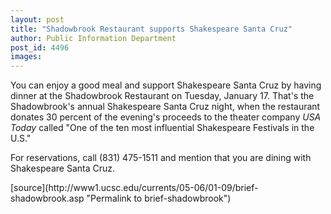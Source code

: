 ```yaml
---
layout: post
title: "Shadowbrook Restaurant supports Shakespeare Santa Cruz"
author: Public Information Department
post_id: 4496
images:
---
```


<a name="content" id="content"></a>
<p>
  You can enjoy a good meal and support Shakespeare Santa Cruz by having dinner at the Shadowbrook Restaurant on Tuesday, January 17. That's the Shadowbrook's annual Shakespeare Santa Cruz night, when the restaurant donates 30 percent of the evening's proceeds to the theater company <i>USA Today</i> called "One of the ten most influential Shakespeare Festivals in the U.S."
</p>
<p>
  For reservations, call (831) 475-1511 and mention that you are dining with Shakespeare Santa Cruz.
</p>
[source](http://www1.ucsc.edu/currents/05-06/01-09/brief-shadowbrook.asp "Permalink to brief-shadowbrook")
